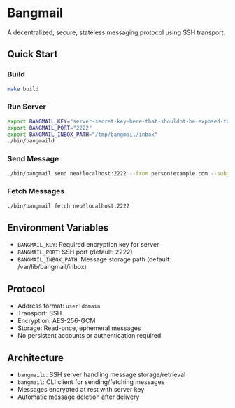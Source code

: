 # Bangmail

A decentralized, secure, stateless messaging protocol using SSH transport.

## Quick Start

### Build
```bash
make build
```

### Run Server
```bash
export BANGMAIL_KEY="server-secret-key-here-that-shouldnt-be-exposed-to-anyone-on-earth"
export BANGMAIL_PORT="2222"
export BANGMAIL_INBOX_PATH="/tmp/bangmail/inbox"
./bin/bangmaild
```

### Send Message
```bash
./bin/bangmail send neo!localhost:2222 --from person!example.com --subject "Hello" --body "Test message"
```

### Fetch Messages
```bash
./bin/bangmail fetch neo!localhost:2222
```

## Environment Variables

- `BANGMAIL_KEY`: Required encryption key for server
- `BANGMAIL_PORT`: SSH port (default: 2222)
- `BANGMAIL_INBOX_PATH`: Message storage path (default: /var/lib/bangmail/inbox)

## Protocol

- Address format: `user!domain`
- Transport: SSH
- Encryption: AES-256-GCM
- Storage: Read-once, ephemeral messages
- No persistent accounts or authentication required

## Architecture

- `bangmaild`: SSH server handling message storage/retrieval
- `bangmail`: CLI client for sending/fetching messages
- Messages encrypted at rest with server key
- Automatic message deletion after delivery
